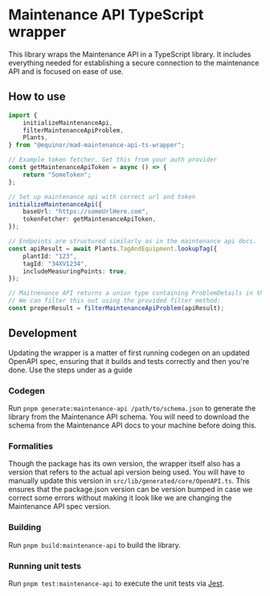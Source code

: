 # Maintenance API TypeScript wrapper

This library wraps the Maintenance API in a TypeScript library. It includes everything needed for
establishing a secure connection to the maintenance API and is focused on ease of use.

## How to use

```ts
import {
    initializeMaintenanceApi,
    filterMaintenanceApiProblem,
    Plants,
} from "@equinor/mad-maintenance-api-ts-wrapper";

// Example token fetcher. Get this from your auth provider
const getMaintenanceApiToken = async () => {
    return "SomeToken";
};

// Set up maintenance api with correct url and token
initializeMaintenanceApi({
    baseUrl: "https://someUrlHere.com",
    tokenFetcher: getMaintenanceApiToken,
});

// Endpoints are structured similarly as in the maintenance api docs.
const apiResult = await Plants.TagAndEquipment.lookupTag({
    plantId: "123",
    tagId: "34XV1234",
    includeMeasuringPoints: true,
});

// Maitnenance API returns a union type containing ProblemDetails in the case of internal errors.
// We can filter this out using the provided filter method:
const properResult = filterMaintenanceApiProblem(apiResult);
```

## Development

Updating the wrapper is a matter of first running codegen on an updated OpenAPI spec, ensuring that
it builds and tests correctly and then you're done. Use the steps under as a guide

### Codegen

Run `pnpm generate:maintenance-api /path/to/schema.json` to generate the library from the
Maintenance API schema. You will need to download the schema from the Maintenance API docs to your
machine before doing this.

### Formalities

Though the package has its own version, the wrapper itself also has a version that refers to the
actual api version being used. You will have to manually update this version in
`src/lib/generated/core/OpenAPI.ts`. This ensures that the package.json version can be version
bumped in case we correct some errors without making it look like we are changing the Maintenance
API spec version.

### Building

Run `pnpm build:maintenance-api` to build the library.

### Running unit tests

Run `pnpm test:maintenance-api` to execute the unit tests via [Jest](https://jestjs.io).
